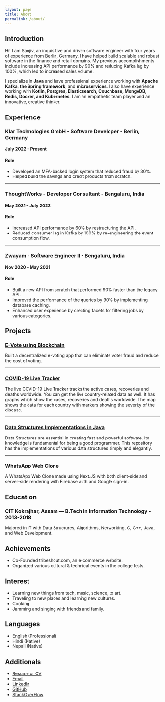 ```yaml
---
layout: page
title: About
permalink: /about/
---
```


## Introduction
Hi! I am Sanjiv, an inquisitive and driven software engineer with four years of experience from Berlin, Germany. I have helped build scalable and robust software in the finance and retail domains. My previous accomplishments include increasing API performance by 90% and reducing Kafka lag by 100%, which led to increased sales volume.

I specialize in **Java** and have professional experience working with **Apache Kafka, the Spring framework**, and **microservices**. I also have experience working with **Kotlin, Postgres, Elasticsearch, Couchbase, MongoDB, Redis, Docker, and Kubernetes**.
I am an empathetic team player and an innovative, creative thinker.

<div class="divider"></div>

## Experience
### Klar Technologies GmbH - Software Developer - Berlin, Germany
#### July 2022 – Present
#### Role
- Developed an MFA-backed login system that reduced fraud by 30%.
- Helped build the savings and credit products from scratch.

---

### ThoughtWorks - Developer Consultant - Bengaluru, India
#### May 2021 – July 2022
#### Role
- Increased API performance by 60% by restructuring the API.
- Reduced consumer lag in Kafka by 100% by re-engineering the event consumption flow.

---

### Zwayam - Software Engineer II -  Bengaluru, India
#### Nov 2020 – May 2021
#### Role
- Built a new API from scratch that performed 90% faster than the legacy API.
- Improved the performance of the queries by 90% by implementing database caching.
- Enhanced user experience by creating facets for filtering jobs by various categories.


<div class="divider"></div>

## Projects
### [E-Vote using Blockchain](https://github.com/sanjeevpr/blockchain-election)
Built a decentralized e-voting app that can eliminate voter fraud and reduce the cost of voting.

---

### [COVID-19 Live Tracker](https://github.com/sanjeevpr/coronavirus-live-tracker)
The live COVID-19 Live Tracker tracks the active cases, recoveries and deaths worldwide. You can get the live country-related data as well. It has graphs which show the cases, recoveries and deaths worldwide. The map shows the data for each country with markers showing the severity of the disease.

---

### [Data Structures Implementations in Java](https://github.com/sanjeevpr/data-structures)
Data Structures are essential in creating fast and powerful software. Its knowledge is fundamental for being a good programmer. This repository has the implementations of various data structures simply and elegantly.

---

### [WhatsApp Web Clone](https://github.com/sanjeevpr/whatsapp-clone)
A WhatsApp Web Clone made using Next.JS with both client-side and server-side rendering with Firebase auth and Google sign-in.

<div class="divider"></div>

## Education
### CIT Kokrajhar, Assam — B.Tech in Information Technology - 2013-2018
Majored in IT with Data Structures, Algorithms, Networking, C, C++, Java, and Web Development.

<div class="divider"></div>

## Achievements
- Co-Founded tribeshout.com, an e-commerce website.
- Organized various cultural & technical events in the college fests.

<div class="divider"></div>

## Interest
- Learning new things from tech, music, science, to art.
- Traveling to new places and learning new cultures.
- Cooking
- Jamming and singing with friends and family.

<div class="divider"></div>

## Languages
- English (Professional)
- Hindi (Native)
- Nepali (Native)

<div class="divider"></div>

## Additionals
- [Resume or CV](https://drive.google.com/file/d/1lHmjxbglS-Dhyo68phHr3wryRdvZ-DDa/view?usp=sharing)
- [Email](mailto:sanjiv.pradhan94@gmail.com)
- [LinkedIn](https://in.linkedin.com/in/sanjiv-pradhan)
- [GitHub](https://github.com/sanjeevpr)
- [StackOverFlow](https://stackoverflow.com/users/story/15304531)

